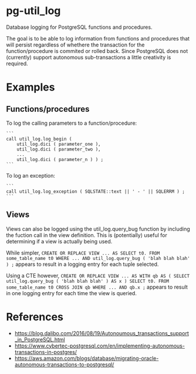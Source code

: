 # pg-util_log

Database logging for PostgreSQL functions and procedures.

The goal is to be able to log information from functions and procedures
that will persist regardless of whethere the transaction for the
function/procedure is commited or rolled back. Since PostgreSQL does
not (currently) support autonomous sub-transactions a little creativity
is required.

# Examples

## Functions/procedures

To log the calling parameters to a function/procedure:

    ```
    call util_log.log_begin (
        util_log.dici ( parameter_one ),
        util_log.dici ( parameter_two ),
        ...
        util_log.dici ( parameter_n ) ) ;
    ```

To log an exception:

    ```
    call util_log.log_exception ( SQLSTATE::text || ' - ' || SQLERRM ) ;
    ```

## Views

Views can also be logged using the util_log.query_bug function by including the fuction call in the view definition. This is (potentially) useful for determining if a view is actually being used.

While simpler,
    ```
    CREATE OR REPLACE VIEW ...
    AS
    SELECT t0.
        FROM some_table_name t0
        WHERE ...
            AND util_log.query_bug ( 'blah blah blah' ) ;
    ```
appears to result in a logging entry for each tuple selected.

Using a CTE however,
    ```
    CREATE OR REPLACE VIEW ...
    AS
    WITH qb AS (
        SELECT util_log.query_bug ( 'blah blah blah' ) AS x
    )
    SELECT t0.
        FROM some_table_name t0
        CROSS JOIN qb
        WHERE ...
            AND qb.x ;
    ```
appears to result in one logging entry for each time the view is queried.

# References

 * https://blog.dalibo.com/2016/08/19/Autonoumous_transactions_support_in_PostgreSQL.html
 * https://www.cybertec-postgresql.com/en/implementing-autonomous-transactions-in-postgres/
 * https://aws.amazon.com/blogs/database/migrating-oracle-autonomous-transactions-to-postgresql/
